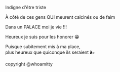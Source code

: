 Indigne d'être triste

À côté de ces gens QUI meurent calcinés ou de faim

Dans un PALACE moi je vie !!!

Heureux je suis pour les honorer 😁

Puisque subitement mis à ma place,  
plus heureux que quiconque ils seraient 🌬️

copyright @whoamitty